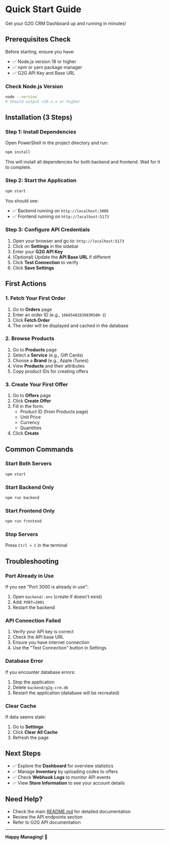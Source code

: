 # Quick Start Guide

Get your G2G CRM Dashboard up and running in minutes!

## Prerequisites Check

Before starting, ensure you have:
- ✅ Node.js version 18 or higher
- ✅ npm or yarn package manager
- ✅ G2G API Key and Base URL

### Check Node.js Version

```bash
node --version
# Should output v18.x.x or higher
```

## Installation (3 Steps)

### Step 1: Install Dependencies

Open PowerShell in the project directory and run:

```bash
npm install
```

This will install all dependencies for both backend and frontend. Wait for it to complete.

### Step 2: Start the Application

```bash
npm start
```

You should see:
- ✅ Backend running on `http://localhost:3000`
- ✅ Frontend running on `http://localhost:5173`

### Step 3: Configure API Credentials

1. Open your browser and go to: `http://localhost:5173`
2. Click on **Settings** in the sidebar
3. Enter your **G2G API Key**
4. (Optional) Update the **API Base URL** if different
5. Click **Test Connection** to verify
6. Click **Save Settings**

## First Actions

### 1. Fetch Your First Order

1. Go to **Orders** page
2. Enter an order ID (e.g., `1660548283983RS00-1`)
3. Click **Fetch Order**
4. The order will be displayed and cached in the database

### 2. Browse Products

1. Go to **Products** page
2. Select a **Service** (e.g., Gift Cards)
3. Choose a **Brand** (e.g., Apple iTunes)
4. View **Products** and their attributes
5. Copy product IDs for creating offers

### 3. Create Your First Offer

1. Go to **Offers** page
2. Click **Create Offer**
3. Fill in the form:
   - Product ID (from Products page)
   - Unit Price
   - Currency
   - Quantities
4. Click **Create**

## Common Commands

### Start Both Servers
```bash
npm start
```

### Start Backend Only
```bash
npm run backend
```

### Start Frontend Only
```bash
npm run frontend
```

### Stop Servers
Press `Ctrl + C` in the terminal

## Troubleshooting

### Port Already in Use

If you see "Port 3000 is already in use":
1. Open `backend/.env` (create if doesn't exist)
2. Add: `PORT=3001`
3. Restart the backend

### API Connection Failed

1. Verify your API key is correct
2. Check the API base URL
3. Ensure you have internet connection
4. Use the "Test Connection" button in Settings

### Database Error

If you encounter database errors:
1. Stop the application
2. Delete `backend/g2g-crm.db`
3. Restart the application (database will be recreated)

### Clear Cache

If data seems stale:
1. Go to **Settings**
2. Click **Clear All Cache**
3. Refresh the page

## Next Steps

- ✅ Explore the **Dashboard** for overview statistics
- ✅ Manage **Inventory** by uploading codes to offers
- ✅ Check **Webhook Logs** to monitor API events
- ✅ View **Store Information** to see your account details

## Need Help?

- Check the main [README.md](README.md) for detailed documentation
- Review the API endpoints section
- Refer to G2G API documentation

---

**Happy Managing! 🚀**


